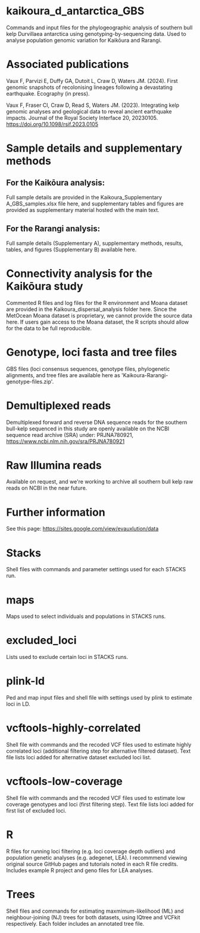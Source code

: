 # kaikoura_d_antarctica_GBS
Commands and input files for the phylogeographic analysis of southern bull kelp Durvillaea antarctica using genotyping-by-sequencing data. Used to analyse population genomic variation for Kaikōura and Rarangi. 

# Associated publications
Vaux F, Parvizi E, Duffy GA, Dutoit L, Craw D, Waters JM. (2024). First genomic snapshots of recolonising lineages following a devastating earthquake. Ecography (in press).

Vaux F, Fraser CI, Craw D, Read S, Waters JM. (2023). Integrating kelp genomic analyses and geological data to reveal ancient earthquake impacts. Journal of the Royal Society Interface 20, 20230105. https://doi.org/10.1098/rsif.2023.0105

# Sample details and supplementary methods
## For the Kaikōura analysis:
Full sample details are provided in the Kaikoura_Supplementary A_GBS_samples.xlsx file here, and supplementary tables and figures are provided as supplementary material hosted with the main text.

## For the Rarangi analysis:
Full sample details (Supplementary A), supplementary methods, results, tables, and figures (Supplementary B) available here.

# Connectivity analysis for the Kaikōura study
Commented R files and log files for the R environment and Moana dataset are provided in the Kaikoura_dispersal_analysis folder here. Since the MetOcean Moana dataset is proprietary, we cannot provide the source data here. If users gain access to the Moana dataset, the R scripts should allow for the data to be full reproducible.

# Genotype, loci fasta and tree files
GBS files (loci consensus sequences, genotype files, phylogenetic alignments, and tree files are available here as 'Kaikoura-Rarangi-genotype-files.zip'.

# Demultiplexed reads
Demultiplexed forward and reverse DNA sequence reads for the southern bull-kelp sequenced in this study are openly available on the NCBI sequence read archive (SRA) under: PRJNA780921, https://www.ncbi.nlm.nih.gov/sra/PRJNA780921

# Raw Illumina reads
Available on request, and we're working to archive all southern bull kelp raw reads on NCBI in the near future.

# Further information
See this page: https://sites.google.com/view/evauxlution/data

# Stacks
Shell files with commands and parameter settings used for each STACKS run.

# maps
Maps used to select individuals and populations in STACKS runs.

# excluded_loci
Lists used to exclude certain loci in STACKS runs.

# plink-ld
Ped and map input files and shell file with settings used by plink to estimate loci in LD.

# vcftools-highly-correlated
Shell file with commands and the recoded VCF files used to estimate highly correlated loci (additional filtering step for alternative filtered dataset). Text file lists loci added for alternative dataset excluded loci list. 

# vcftools-low-coverage
Shell file with commands and the recoded VCF files used to estimate low coverage genotypes and loci (first filtering step). Text file lists loci added for first list of excluded loci.

# R
R files for running loci filtering (e.g. loci coverage depth outliers) and population genetic analyses (e.g. adegenet, LEA). I recommmend viewing original source GitHub pages and tutorials noted in each R file credits. Includes example R project and geno files for LEA analyses.

# Trees
Shell files and commands for estimating maxmimum-likelihood (ML) and neighbour-joining (NJ) trees for both datasets, using IQtree and VCFkit respectively. Each folder includes an annotated tree file.
